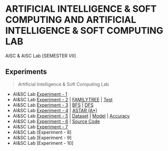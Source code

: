 # ARTIFICIAL INTELLIGENCE & SOFT COMPUTING AND ARTIFICIAL INTELLIGENCE & SOFT COMPUTING LAB
 AISC & AISC Lab [SEMESTER VII]
 
 ## Experiments 
 
   >Artificial Intelligence & Soft Computing Lab

  - AI&SC Lab [Experiment - 1](https://github.com/Amey-Thakur/ARTIFICIAL-INTELLIGENCE-AND-SOFT-COMPUTING-AND-ARTIFICIAL-INTELLIGENCE-AND-SOFT-COMPUTING-LAB/blob/main/Experiments/AISC%20Experiment%20-%201/AMEY_B-50_AI%26SC_EXPERIMENT-1.pdf)
  - AI&SC Lab [Experiment - 2](https://github.com/Amey-Thakur/ARTIFICIAL-INTELLIGENCE-AND-SOFT-COMPUTING-AND-ARTIFICIAL-INTELLIGENCE-AND-SOFT-COMPUTING-LAB/blob/main/Experiments/AISC%20Experiment%20-%202/AMEY_B-50_AI%26SC_EXPERIMENT-2.pdf) | [FAMILYTREE](https://github.com/Amey-Thakur/ARTIFICIAL-INTELLIGENCE-AND-SOFT-COMPUTING-AND-ARTIFICIAL-INTELLIGENCE-AND-SOFT-COMPUTING-LAB/blob/main/Experiments/AISC%20Experiment%20-%202/FAMILYTREE.pl) | [Test](https://github.com/Amey-Thakur/ARTIFICIAL-INTELLIGENCE-AND-SOFT-COMPUTING-AND-ARTIFICIAL-INTELLIGENCE-AND-SOFT-COMPUTING-LAB/blob/main/Experiments/AISC%20Experiment%20-%202/TEST.pl)
  - AI&SC Lab [Experiment - 3](https://github.com/Amey-Thakur/ARTIFICIAL-INTELLIGENCE-AND-SOFT-COMPUTING-AND-ARTIFICIAL-INTELLIGENCE-AND-SOFT-COMPUTING-LAB/blob/main/Experiments/AISC%20Experiment%20-%203/AMEY_B-50_AI%26SC_EXPERIMENT-3.pdf) | [BFS](https://github.com/Amey-Thakur/ARTIFICIAL-INTELLIGENCE-AND-SOFT-COMPUTING-AND-ARTIFICIAL-INTELLIGENCE-AND-SOFT-COMPUTING-LAB/blob/main/Experiments/AISC%20Experiment%20-%203/BFS.C) | [DFS](https://github.com/Amey-Thakur/ARTIFICIAL-INTELLIGENCE-AND-SOFT-COMPUTING-AND-ARTIFICIAL-INTELLIGENCE-AND-SOFT-COMPUTING-LAB/blob/main/Experiments/AISC%20Experiment%20-%203/DFS.C)
  - AI&SC Lab [Experiment - 4](https://github.com/Amey-Thakur/ARTIFICIAL-INTELLIGENCE-AND-SOFT-COMPUTING-AND-ARTIFICIAL-INTELLIGENCE-AND-SOFT-COMPUTING-LAB/blob/main/Experiments/AISC%20Experiment%20-%204/AMEY_B-50_AI%26SC_EXPERIMENT-4.pdf) | [ASTAR (A*)](https://github.com/Amey-Thakur/ARTIFICIAL-INTELLIGENCE-AND-SOFT-COMPUTING-AND-ARTIFICIAL-INTELLIGENCE-AND-SOFT-COMPUTING-LAB/blob/main/Experiments/AISC%20Experiment%20-%204/ASTAR.py)
  - AI&SC Lab [Experiment - 5](https://github.com/Amey-Thakur/ARTIFICIAL-INTELLIGENCE-AND-SOFT-COMPUTING-AND-ARTIFICIAL-INTELLIGENCE-AND-SOFT-COMPUTING-LAB/blob/main/Experiments/AISC%20Experiment%20-%205/AMEY_B-50_AI%26SC_EXPERIMENT-5.pdf) | [Dataset](https://github.com/Amey-Thakur/ARTIFICIAL-INTELLIGENCE-AND-SOFT-COMPUTING-AND-ARTIFICIAL-INTELLIGENCE-AND-SOFT-COMPUTING-LAB/blob/main/Experiments/AISC%20Experiment%20-%205/Dataset/Flowers.arff) | [Model](https://github.com/Amey-Thakur/ARTIFICIAL-INTELLIGENCE-AND-SOFT-COMPUTING-AND-ARTIFICIAL-INTELLIGENCE-AND-SOFT-COMPUTING-LAB/tree/main/Experiments/AISC%20Experiment%20-%205/Model) | [Accuracy](https://github.com/Amey-Thakur/ARTIFICIAL-INTELLIGENCE-AND-SOFT-COMPUTING-AND-ARTIFICIAL-INTELLIGENCE-AND-SOFT-COMPUTING-LAB/tree/main/Experiments/AISC%20Experiment%20-%205/Output)
  - AI&SC Lab [Experiment - 6](https://github.com/Amey-Thakur/ARTIFICIAL-INTELLIGENCE-AND-SOFT-COMPUTING-AND-ARTIFICIAL-INTELLIGENCE-AND-SOFT-COMPUTING-LAB/blob/main/Experiments/AISC%20Experiment%20-%206/AMEY_B-50_AI%26SC_EXPERIMENT-6.pdf) | [Source Code](https://github.com/Amey-Thakur/ARTIFICIAL-INTELLIGENCE-AND-SOFT-COMPUTING-AND-ARTIFICIAL-INTELLIGENCE-AND-SOFT-COMPUTING-LAB/blob/main/Experiments/AISC%20Experiment%20-%206/experiment6.c)
  - AI&SC Lab [Experiment - 7](https://github.com/Amey-Thakur/ARTIFICIAL-INTELLIGENCE-AND-SOFT-COMPUTING-AND-ARTIFICIAL-INTELLIGENCE-AND-SOFT-COMPUTING-LAB/blob/main/Experiments/AISC%20Experiment%20-%207/AMEY_B-50_AI%26SC_EXPERIMENT-7.pdf)
  - AI&SC Lab [Experiment - 8]
  - AI&SC Lab [Experiment - 9]
  - AI&SC Lab [Experiment - 10]
